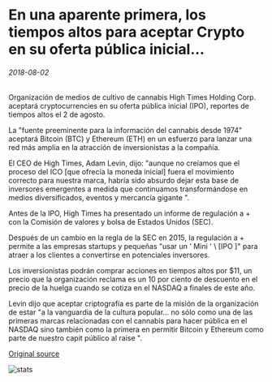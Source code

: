 # En una aparente primera, los tiempos altos para aceptar Crypto en su oferta pública inicial...

###### 2018-08-02

Organización de medios de cultivo de cannabis High Times Holding Corp. aceptará cryptocurrencies en su oferta pública inicial (IPO), reportes de tiempos altos el 2 de agosto.

La "fuente preeminente para la información del cannabis desde 1974" aceptará Bitcoin (BTC) y Ethereum (ETH) en un esfuerzo para lanzar una red más amplia en la atracción de inversionistas a la compañía.

El CEO de High Times, Adam Levin, dijo: "aunque no creíamos que el proceso del ICO [que ofrecía la moneda inicial] fuera el movimiento correcto para nuestra marca, habría sido absurdo dejar esta base de inversores emergentes a medida que continuamos transformándose en medios diversificados, eventos y mercancía gigante ".

Antes de la IPO, High Times ha presentado un informe de regulación a + con la Comisión de valores y bolsa de Estados Unidos (SEC).

Después de un cambio en la regla de la SEC en 2015, la regulación a + permite a las empresas startups y pequeñas "usar un ' Mini ' \ [IPO \]" para atraer a los clientes a convertirse en potenciales inversores.

Los inversionistas podrán comprar acciones en tiempos altos por $11, un precio que la organización reclama es un 10 por ciento de descuento en el precio de la huelga cuando se cotiza en el NASDAQ a finales de este año.

Levin dijo que aceptar criptografía es parte de la misión de la organización de estar "a la vanguardia de la cultura popular... no sólo como una de las primeras marcas relacionadas con el cannabis para hacer pública en el NASDAQ sino también como la primera en permitir Bitcoin y Ethereum como parte de nuestro capit público al raise ".

[Original source](https://cointelegraph.com/news/in-an-apparent-first-high-times-to-accept-crypto-in-its-initial-public-offering)

![stats](https://c.statcounter.com/11760860/0/a89fa40b/1/ "stats")